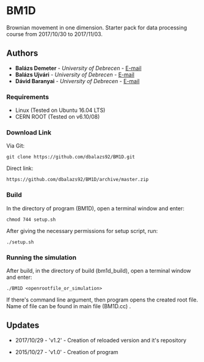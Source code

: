# BM1D

Brownian movement in one dimension. Starter pack for data processing course from 2017/10/30 to 2017/11/03.

## Authors

* **Balázs Demeter** - *University of Debrecen* - [E-mail](mailto:balazsdemeter92@gmail.com)
* **Balázs Ujvári** - *University of Debrecen* - [E-mail](mailto:balazs.ujvari@science.unideb.hu)
* **Dávid Baranyai** - *University of Debrecen* - [E-mail](mailto:divaldo95@gmail.com)

### Requirements

* Linux (Tested on Ubuntu 16.04 LTS)
* CERN ROOT (Tested on v6.10/08)

### Download Link

Via Git:

```
git clone https://github.com/dbalazs92/BM1D.git
```

Direct link:

```
https://github.com/dbalazs92/BM1D/archive/master.zip
```
### Build

In the directory of program (BM1D), open a terminal window and enter:

```
chmod 744 setup.sh
```
After giving the necessary permissions for setup script, run:

```
./setup.sh
``` 

### Running the simulation

After build, in the directory of build (bm1d_build), open a terminal window and enter:

```
./BM1D <openrootfile_or_simulation> 
```

If there's command line argument, then program opens the created root file. Name of file can be found in main file (BM1D.cc) .

## Updates

* 2017/10/29 - 'v1.2' - Creation of reloaded version and it's repository

* 2015/10/27 - 'v1.0' - Creation of program

